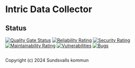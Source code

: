 # Intric Data Collector

## Status
[![Quality Gate Status](https://sonarcloud.io/api/project_badges/measure?project=Sundsvallskommun_api-service-intric-data-collector&metric=alert_status)](https://sonarcloud.io/summary/overall?id=Sundsvallskommun_api-service-intric-data-collector)
[![Reliability Rating](https://sonarcloud.io/api/project_badges/measure?project=Sundsvallskommun_api-service-intric-data-collector&metric=reliability_rating)](https://sonarcloud.io/summary/overall?id=Sundsvallskommun_api-service-intric-data-collector)
[![Security Rating](https://sonarcloud.io/api/project_badges/measure?project=Sundsvallskommun_api-service-intric-data-collector&metric=security_rating)](https://sonarcloud.io/summary/overall?id=Sundsvallskommun_api-service-intric-data-collector)
[![Maintainability Rating](https://sonarcloud.io/api/project_badges/measure?project=Sundsvallskommun_api-service-intric-data-collector&metric=sqale_rating)](https://sonarcloud.io/summary/overall?id=Sundsvallskommun_api-service-intric-data-collector)
[![Vulnerabilities](https://sonarcloud.io/api/project_badges/measure?project=Sundsvallskommun_api-service-intric-data-collector&metric=vulnerabilities)](https://sonarcloud.io/summary/overall?id=Sundsvallskommun_api-service-intric-data-collector)
[![Bugs](https://sonarcloud.io/api/project_badges/measure?project=Sundsvallskommun_api-service-intric-data-collector&metric=bugs)](https://sonarcloud.io/summary/overall?id=Sundsvallskommun_api-service-intric-data-collector)

## 
Copyright (c) 2024 Sundsvalls kommun

